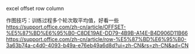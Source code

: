 excel 
 offset
 row
 column

作图技巧：训练过程多个轮次取平均值，好看一些
https://support.office.com/zh-cn/article/OFFSET-%E5%87%BD%E6%95%B0-C8DE19AE-DD79-4B9B-A14E-B4D906D11B66
https://support.office.com/zh-cn/article/row-%E5%87%BD%E6%95%B0-3a63b74a-c4d0-4093-b49a-e76eb49a6d8d?ui=zh-CN&rs=zh-CN&ad=CN